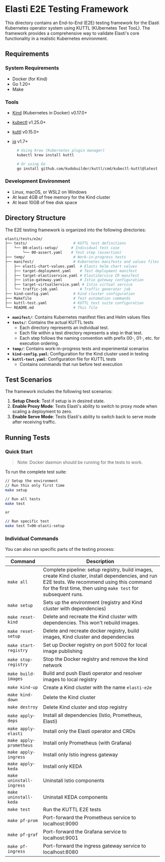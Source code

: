 # Elasti E2E Testing Framework

This directory contains an End-to-End (E2E) testing framework for the Elasti Kubernetes operator system using KUTTL (KUbernetes Test TooL). The framework provides a comprehensive way to validate Elasti's core functionality in a realistic Kubernetes environment.

## Requirements

### System Requirements

- Docker (for Kind)
- Go 1.20+
- Make

### Tools

- [Kind](https://kind.sigs.k8s.io/) (Kubernetes in Docker) v0.17.0+
- [kubectl](https://kubernetes.io/docs/tasks/tools/) v1.25.0+
- [kuttl](https://kuttl.dev/) v0.15.0+
- [jq](https://jqlang.org/) v1.7+

  ```bash
    # Using Krew (Kubernetes plugin manager)
    kubectl krew install kuttl

    # Or using Go
    go install github.com/kudobuilder/kuttl/cmd/kubectl-kuttl@latest
  ```

### Development Environment

- Linux, macOS, or WSL2 on Windows
- At least 4GB of free memory for the Kind cluster
- At least 10GB of free disk space

## Directory Structure

The E2E testing framework is organized into the following directories:

```bash
elasti/tests/e2e/
├── tests/                     # KUTTL test definitions
│   └── 00-elasti-setup/      # Individual test case
│       └── 00-assert.yaml    # Test step (assertion)
├── temp/                      # Work-in-progress tests
├── manifest/                  # Kubernetes manifests and values files
│   ├── elasti-chart-values.yaml  # Elasti helm chart values
│   ├── target-deployment.yaml    # Test deployment manifest
│   ├── target-elastiservice.yaml # ElastiService CR manifest
│   ├── istio-gateway.yaml        # Istio gateway configuration
│   ├── target-virtualService.yaml # Istio virtual service
│   └── traffic-job.yaml          # Traffic generator job
├── kind-config.yaml           # Kind cluster configuration
├── Makefile                   # Test automation commands
├── kuttl-test.yaml            # KUTTL test suite configuration
└── README.md                  # This file
```

- **`manifest/`**: Contains Kubernetes manifest files and Helm values files
- **`tests/`**: Contains the actual KUTTL tests
  - Each directory represents an individual test.
  - Each file within a test directory represents a step in that test.
  - Each step follows the naming convention with prefix 00-, 01-, etc. for execution ordering.
- **`temp/`**: Contains work-in-progress tests and experimental scenarios
- **`kind-config.yaml`**: Configuration for the Kind cluster used in testing
- **`kuttl-test.yaml`**: Configuration file for KUTTL tests
  - Contains commands that run before test execution

## Test Scenarios

The framework includes the following test scenarios:

1. **Setup Check**: Test if setup is in desired state.
2. **Enable Proxy Mode**: Tests Elasti's ability to switch to proxy mode when scaling a deployment to zero.
3. **Enable Serve Mode**: Tests Elasti's ability to switch back to serve mode after receiving traffic.

## Running Tests

### Quick Start

> Note: Docker daemon should be running for the tests to work.

To run the complete test suite:

```bash
// Setup the environment
// Run this only first time
make setup

// Run all tests
make test

or

// Run specific test
make test T=00-elasti-setup
```

### Individual Commands

You can also run specific parts of the testing process:

| Command                  | Description                                                                                                                                                                                                    |
| ------------------------ | -------------------------------------------------------------------------------------------------------------------------------------------------------------------------------------------------------------- |
| `make all`               | Complete pipeline: setup registry, build images, create Kind cluster, install dependencies, and run E2E tests. We recommend using this command for the first time, then using `make test` for subsequent runs. |
| `make setup`             | Sets up the environment (registry and Kind cluster with dependencies)                                                                                                                                          |
| `make reset-kind`        | Delete and recreate the Kind cluster with dependencies. This won't rebuild images.                                                                                                                             |
| `make reset-setup`       | Delete and recreate docker registry, build images, Kind cluster and dependencies                                                                                                                               |
| `make start-registry`    | Set up Docker registry on port 5002 for local image publishing                                                                                                                                                 |
| `make stop-registry`     | Stop the Docker registry and remove the kind network                                                                                                                                                           |
| `make build-images`      | Build and push Elasti operator and resolver images to local registry                                                                                                                                           |
| `make kind-up`           | Create a Kind cluster with the name `elasti-e2e`                                                                                                                                                               |
| `make kind-down`         | Delete the Kind cluster                                                                                                                                                                                        |
| `make destroy`           | Delete Kind cluster and stop registry                                                                                                                                                                          |
| `make apply-deps`        | Install all dependencies (Istio, Prometheus, Elasti)                                                                                                                                                           |
| `make apply-elasti`      | Install only the Elasti operator and CRDs                                                                                                                                                                      |
| `make apply-prometheus`  | Install only Prometheus (with Grafana)                                                                                                                                                                         |
| `make apply-ingress`     | Install only Istio ingress gateway                                                                                                                                                                             |
| `make apply-keda`        | Install only KEDA                                                                                                                                                                                              |
| `make uninstall-ingress` | Uninstall Istio components                                                                                                                                                                                     |
| `make uninstall-keda`    | Uninstall KEDA components                                                                                                                                                                                      |
| `make test`              | Run the KUTTL E2E tests                                                                                                                                                                                        |
| `make pf-prom`           | Port-forward the Prometheus service to localhost:9090                                                                                                                                                          |
| `make pf-graf`           | Port-forward the Grafana service to localhost:9001                                                                                                                                                             |
| `make pf-ingress`        | Port-forward the ingress gateway service to localhost:8080                                                                                                                                                     |
